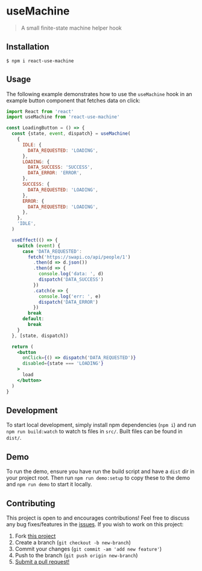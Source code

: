 # useMachine

> A small finite-state machine helper hook

## Installation

```shell
$ npm i react-use-machine
```

## Usage

The following example demonstrates how to use the `useMachine` hook in an example button component that fetches data on click:

```jsx
import React from 'react'
import useMachine from 'react-use-machine'

const LoadingButton = () => {
  const {state, event, dispatch} = useMachine(
    {
      IDLE: {
        DATA_REQUESTED: 'LOADING',
      },
      LOADING: {
        DATA_SUCCESS: 'SUCCESS',
        DATA_ERROR: 'ERROR',
      },
      SUCCESS: {
        DATA_REQUESTED: 'LOADING',
      },
      ERROR: {
        DATA_REQUESTED: 'LOADING',
      },
    },
    'IDLE',
  )

  useEffect(() => {
    switch (event) {
      case 'DATA_REQUESTED':
        fetch('https://swapi.co/api/people/1')
          .then(d => d.json())
          .then(d => {
            console.log('data: ', d)
            dispatch('DATA_SUCCESS')
          })
          .catch(e => {
            console.log('err: ', e)
            dispatch('DATA_ERROR')
          })
        break
      default:
        break
    }
  }, [state, dispatch])

  return (
    <button
      onClick={() => dispatch('DATA_REQUESTED')}
      disabled={state === 'LOADING'}
    >
      load
    </button>
  )
}
```

## Development

To start local development, simply install npm dependencies (`npm i`) and run `npm run build:watch` to watch ts files in `src/`. Built files can be found in `dist/`.

## Demo

To run the demo, ensure you have run the build script and have a `dist` dir in your project root. Then run `npm run demo:setup` to copy these to the demo and `npm run demo` to start it locally.

## Contributing

This project is open to and encourages contributions! Feel free to discuss any bug fixes/features in the [issues](https://github.com/shwilliam/react-use-machine/issues). If you wish to work on this project:

1. Fork [this project](https://github.com/shwilliam/react-use-machine)
2. Create a branch (`git checkout -b new-branch`)
3. Commit your changes (`git commit -am 'add new feature'`)
4. Push to the branch (`git push origin new-branch`)
5. [Submit a pull request!](https://github.com/shwilliam/react-use-machine/pull/new/master)
